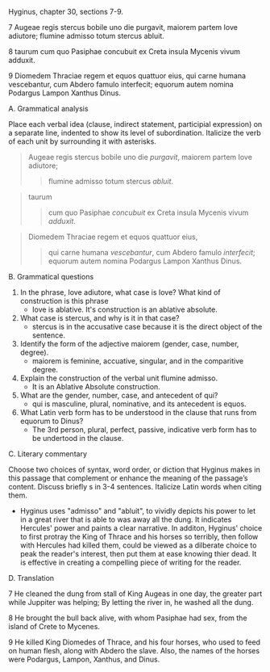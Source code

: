Hyginus, chapter 30, sections 7-9.

7 Augeae regis stercus bobile uno die purgavit, maiorem partem Iove adiutore; flumine admisso totum stercus abluit.

8 taurum cum quo Pasiphae concubuit ex Creta insula Mycenis vivum adduxit.

9 Diomedem Thraciae regem et equos quattuor eius, qui carne humana vescebantur, cum Abdero famulo interfecit; equorum autem nomina Podargus Lampon Xanthus Dinus.

A. Grammatical analysis

Place each verbal idea (clause, indirect statement, participial expression) on a separate line, indented to show its level of subordination. Italicize the verb of each unit by surrounding it with asterisks.

> Augeae regis stercus bobile uno die *purgavit*, 
> maiorem partem Iove adiutore; 
>> flumine admisso 
> totum stercus *abluit*.

> taurum 
>> cum quo Pasiphae *concubuit* 
> ex Creta insula Mycenis vivum *adduxit*.

> Diomedem Thraciae regem et equos quattuor eius, 
>> qui carne humana *vescebantur*, 
> cum Abdero famulo *interfecit*; 
> equorum autem nomina Podargus Lampon Xanthus Dinus.

B. Grammatical questions

  1. In the phrase, Iove adiutore, what case is Iove? What kind of construction is this phrase
      - Iove is ablative. It's construction is an ablative absolute. 
  1. What case is stercus, and why is it in that case?
      - stercus is in the accusative case because it is the direct object of the sentence. 
  1. Identify the form of the adjective maiorem (gender, case, number, degree).
      - maiorem is feminine, accuative, singular, and in the comparitive degree. 
  1. Explain the construction of the verbal unit flumine admisso.
      - It is an Ablative Absolute construction. 
  1. What are the gender, number, case, and antecedent of qui?
      - qui is masculine, plural, nominative, and its antecedent is equos.
  1. What Latin verb form has to be understood in the clause that runs from equorum to Dinus?
      - The 3rd person, plural, perfect, passive, indicative verb form has to be undertood in the clause. 

C. Literary commentary

Choose two choices of syntax, word order, or diction that Hyginus makes in this passage that complement or enhance the meaning of the passage’s content. Discuss briefly s in 3-4 sentences. Italicize Latin words when citing them.

  - Hyginus uses "admisso" and "abluit", to vividly depicts his power to let in a great river that is able to was away all the dung. It indicates Hercules' power and paints a clear narrative. In additon, Hyginus' choice to first protray the King of Thrace and his horses so terribly, then follow with Hercules had killed them, could be viewed as a dilberate choice to peak the reader's interest, then put them at ease knowing thier dead. It is effective in creating a compelling piece of writing for the reader. 

D. Translation 

7 He cleaned the dung from stall of King Augeas in one day, the greater part while Juppiter was helping; By letting the river in, he washed all the dung. 

8 He brought the bull back alive, with whom Pasiphae had sex, from the island of Crete to Mycenes.

9 He killed King Diomedes of Thrace, and his four horses, who used to feed on human flesh, along with Abdero the slave. Also, the names of the horses were Podargus, Lampon, Xanthus, and Dinus.  

